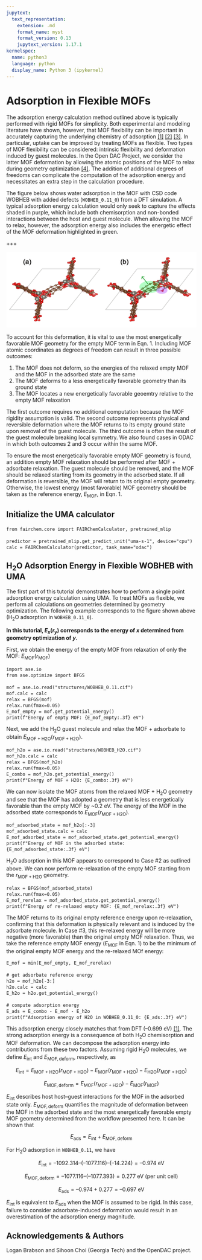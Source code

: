 ```yaml
---
jupytext:
  text_representation:
    extension: .md
    format_name: myst
    format_version: 0.13
    jupytext_version: 1.17.1
kernelspec:
  name: python3
  language: python
  display_name: Python 3 (ipykernel)
---
```


Adsorption in Flexible MOFs
======================================================


The adsorption energy calculation method outlined above is typically performed with rigid MOFs for simplicity. Both experimental and modeling literature have shown, however, that MOF flexibility can be important in accurately capturing the underlying chemistry of adsorption [[1]](https://arxiv.org/abs/2506.09256) [[2]](https://pubs.acs.org/doi/10.1021/jacs.7b01688) [[3]](https://www.nature.com/articles/nature15732). In particular, uptake can be improved by treating MOFs as flexible. Two types of MOF flexibility can be considered: intrinsic flexibility and deformation induced by guest molecules. In the Open DAC Project, we consider the latter MOF deformation by allowing the atomic positions of the MOF to relax during geometry optimization [[4]](https://pubs.acs.org/doi/10.1021/acscentsci.3c01629). The addition of additional degrees of freedoms can complicate the computation of the adsorption energy and necessitates an extra step in the calculation procedure.

The figure below shows water adsorption in the MOF with CSD code WOBHEB with added defects (`WOBHEB_0.11_0`) from a DFT simulation. A typical adsorption energy calculation would only seek to capture the effects shaded in purple, which include both chemisorption and non-bonded interactions between the host and guest molecule. When allowing the MOF to relax, however, the adsorption energy also includes the energetic effect of the MOF deformation highlighted in green.

+++

![](./WOBHEB_flexible.png)

To account for this deformation, it is vital to use the most energetically favorable MOF geometry for the empty MOF term in Eqn. 1. Including MOF atomic coordinates as degrees of freedom can result in three possible outcomes:

1. The MOF does not deform, so the energies of the relaxed empty MOF and the MOF in the adsorbed state are the same
2. The MOF deforms to a less energetically favorable geometry than its ground state
3. The MOF locates a new energetically favorable geoemtry relative to the empty MOF relaxation

The first outcome requires no additional computation because the MOF rigidity assumption is valid. The second outcome represents physical and reversible deformation where the MOF returns to its empty ground state upon removal of the guest molecule. The third outcome is often the result of the guest molecule breaking local symmetry. We also found cases in ODAC in which both outcomes 2 and 3 occur within the same MOF.

To ensure the most energetically favorable empty MOF geometry is found, an addition empty MOF relaxation should be performed after MOF + adsorbate relaxation. The guest molecule should be removed, and the MOF should be relaxed starting from its geometry in the adsorbed state. If all deformation is reversible, the MOF will return to its original empty geometry. Otherwise, the lowest energy (most favorable) MOF geometry should be taken as the reference energy, $E_{\mathrm{MOF}}$, in Eqn. 1.

## Initialize the UMA calculator


```{code-cell}
from fairchem.core import FAIRChemCalculator, pretrained_mlip

predictor = pretrained_mlip.get_predict_unit("uma-s-1", device="cpu")
calc = FAIRChemCalculator(predictor, task_name="odac")
```

## H<sub>2</sub>O Adsorption Energy in Flexible WOBHEB with UMA

The first part of this tutorial demonstrates how to perform a single point adsorption energy calculation using UMA. To treat MOFs as flexible, we perform all calculations on geometries determined by geometry optimization. The following example corresponds to the figure shown above (H<sub>2</sub>O adsorption in `WOBHEB_0.11_0`).

**In this tutorial, $E_{x}(r_{y})$ corresponds to the energy of $x$ determined from geometry optimization of $y$.**

First, we obtain the energy of the empty MOF from relaxation of only the MOF: $E_{\mathrm{MOF}}(r_{\mathrm{MOF}})$

```{code-cell}
import ase.io
from ase.optimize import BFGS

mof = ase.io.read("structures/WOBHEB_0.11.cif")
mof.calc = calc
relax = BFGS(mof)
relax.run(fmax=0.05)
E_mof_empty = mof.get_potential_energy()
print(f"Energy of empty MOF: {E_mof_empty:.3f} eV")
```

Next, we add the H<sub>2</sub>O guest molecule and relax the MOF + adsorbate to obtain $E_{\mathrm{MOF+H2O}}(r_{\mathrm{MOF+H2O}})$.

```{code-cell}
mof_h2o = ase.io.read("structures/WOBHEB_H2O.cif")
mof_h2o.calc = calc
relax = BFGS(mof_h2o)
relax.run(fmax=0.05)
E_combo = mof_h2o.get_potential_energy()
print(f"Energy of MOF + H2O: {E_combo:.3f} eV")
```

We can now isolate the MOF atoms from the relaxed MOF + H<sub>2</sub>O geometry and see that the MOF has adopted a geometry that is less energetically favorable than the empty MOF by ~0.2 eV. The energy of the MOF in the adsorbed state corresponds to $E_{\mathrm{MOF}}(r_{\mathrm{MOF+H2O}})$.

```{code-cell}
mof_adsorbed_state = mof_h2o[:-3]
mof_adsorbed_state.calc = calc
E_mof_adsorbed_state = mof_adsorbed_state.get_potential_energy()
print(f"Energy of MOF in the adsorbed state: {E_mof_adsorbed_state:.3f} eV")
```

H<sub>2</sub>O adsorption in this MOF appears to correspond to Case #2 as outlined above. We can now perform re-relaxation of the empty MOF starting from the $r_{\mathrm{MOF+H2O}}$ geometry.

```{code-cell}
relax = BFGS(mof_adsorbed_state)
relax.run(fmax=0.05)
E_mof_rerelax = mof_adsorbed_state.get_potential_energy()
print(f"Energy of re-relaxed empty MOF: {E_mof_rerelax:.3f} eV")
```

The MOF returns to its original empty reference energy upon re-relaxation, confirming that this deformation is physically relevant and is induced by the adsorbate molecule. In Case #3, this re-relaxed energy will be more negative (more favorable) than the original empty MOF relaxation. Thus, we take the reference empty MOF energy ($E_{\mathrm{MOF}}$ in Eqn. 1) to be the minimum of the original empty MOF energy and the re-relaxed MOf energy:

```{code-cell}
E_mof = min(E_mof_empty, E_mof_rerelax)

# get adsorbate reference energy
h2o = mof_h2o[-3:]
h2o.calc = calc
E_h2o = h2o.get_potential_energy()

# compute adsorption energy
E_ads = E_combo - E_mof - E_h2o
print(f"Adsorption energy of H2O in WOBHEB_0.11_0: {E_ads:.3f} eV")
```

This adsorption energy closely matches that from DFT (–0.699 eV) [[1]](https://arxiv.org/abs/2506.09256). The strong adsorption energy is a consequence of both H<sub>2</sub>O chemisorption and MOF deformation. We can decompose the adsorption energy into contributions from these two factors. Assuming rigid H<sub>2</sub>O molecules, we define $E_{\mathrm{int}}$ and $E_{\mathrm{MOF,deform}}$, respectively, as

$$ E_{\mathrm{int}} = E_{\mathrm{MOF+H2O}}(r_{\mathrm{MOF+H2O}}) - E_{\mathrm{MOF}}(r_{\mathrm{MOF+H2O}}) - E_{\mathrm{H2O}}(r_{\mathrm{MOF+H2O}}) \tag{2}$$

$$ E_{\mathrm{MOF,deform}} = E_{\mathrm{MOF}}(r_{\mathrm{MOF+H2O}}) - E_{\mathrm{MOF}}(r_{\mathrm{MOF}}) \tag{3}$$

$E_{\mathrm{int}}$ describes host host–guest interactions for the MOF in the adsorbed state only. $E_{\mathrm{MOF,deform}}$ quantifies the magnitude of deformation between the MOF in the adsorbed state and the most energetically favorable empty MOF geometry determined from the workflow presented here. It can be shown that

$$ E_{\mathrm{ads}} = E_{\mathrm{int}} + E_{\mathrm{MOF,deform}} \tag{4}$$

For H<sub>2</sub>O adsorption in `WOBHEB_0.11`, we have


$$ E_{\mathrm{int}} = –1092.314 – (–1077.116) – (–14.224) =  –0.974 \text{ eV}$$

$$ E_{\mathrm{MOF,deform}} = –1077.116 – (–1077.393) =  0.277 \text{ eV} \text{   (per unit cell)}$$

$$ E_{\mathrm{ads}} = –0.974 + 0.277 = –0.697 \text{ eV}$$

$E_{\mathrm{int}}$ is equivalent to $E_{\mathrm{ads}}$ when the MOF is assumed to be rigid. In this case, failure to consider adsorbate-induced deformation would result in an overestimation of the adsorption energy magnitude.

## Acknowledgements & Authors

Logan Brabson and Sihoon Choi (Georgia Tech) and the OpenDAC project. 